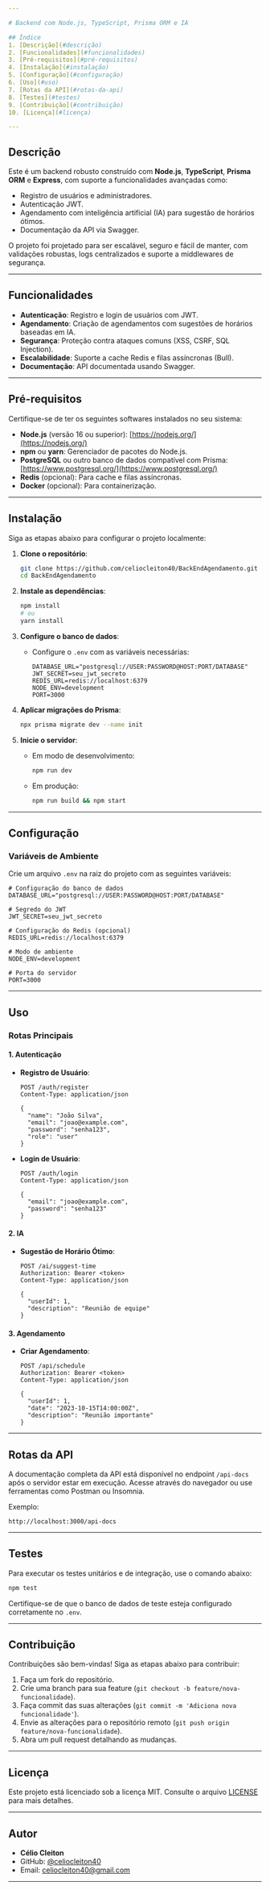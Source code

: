 ```yaml
---

# Backend com Node.js, TypeScript, Prisma ORM e IA

## Índice
1. [Descrição](#descrição)
2. [Funcionalidades](#funcionalidades)
3. [Pré-requisitos](#pré-requisitos)
4. [Instalação](#instalação)
5. [Configuração](#configuração)
6. [Uso](#uso)
7. [Rotas da API](#rotas-da-api)
8. [Testes](#testes)
9. [Contribuição](#contribuição)
10. [Licença](#licença)

---
```


## Descrição

Este é um backend robusto construído com **Node.js**, **TypeScript**, **Prisma ORM** e **Express**, com suporte a funcionalidades avançadas como:
- Registro de usuários e administradores.
- Autenticação JWT.
- Agendamento com inteligência artificial (IA) para sugestão de horários ótimos.
- Documentação da API via Swagger.

O projeto foi projetado para ser escalável, seguro e fácil de manter, com validações robustas, logs centralizados e suporte a middlewares de segurança.

---

## Funcionalidades

- **Autenticação**: Registro e login de usuários com JWT.
- **Agendamento**: Criação de agendamentos com sugestões de horários baseadas em IA.
- **Segurança**: Proteção contra ataques comuns (XSS, CSRF, SQL Injection).
- **Escalabilidade**: Suporte a cache Redis e filas assíncronas (Bull).
- **Documentação**: API documentada usando Swagger.

---

## Pré-requisitos

Certifique-se de ter os seguintes softwares instalados no seu sistema:

- **Node.js** (versão 16 ou superior): [https://nodejs.org/](https://nodejs.org/)
- **npm** ou **yarn**: Gerenciador de pacotes do Node.js.
- **PostgreSQL** ou outro banco de dados compatível com Prisma: [https://www.postgresql.org/](https://www.postgresql.org/)
- **Redis** (opcional): Para cache e filas assíncronas.
- **Docker** (opcional): Para containerização.

---

## Instalação

Siga as etapas abaixo para configurar o projeto localmente:

1. **Clone o repositório**:
   ```bash
   git clone https://github.com/celiocleiton40/BackEndAgendamento.git
   cd BackEndAgendamento
   ```

2. **Instale as dependências**:
   ```bash
   npm install
   # ou
   yarn install
   ```

3. **Configure o banco de dados**:
   - Configure o `.env` com as variáveis necessárias:
     ```env
     DATABASE_URL="postgresql://USER:PASSWORD@HOST:PORT/DATABASE"
     JWT_SECRET=seu_jwt_secreto
     REDIS_URL=redis://localhost:6379
     NODE_ENV=development
     PORT=3000
     ```

4. **Aplicar migrações do Prisma**:
   ```bash
   npx prisma migrate dev --name init
   ```

5. **Inicie o servidor**:
   - Em modo de desenvolvimento:
     ```bash
     npm run dev
     ```
   - Em produção:
     ```bash
     npm run build && npm start
     ```

---

## Configuração

### Variáveis de Ambiente

Crie um arquivo `.env` na raiz do projeto com as seguintes variáveis:

```env
# Configuração do banco de dados
DATABASE_URL="postgresql://USER:PASSWORD@HOST:PORT/DATABASE"

# Segredo do JWT
JWT_SECRET=seu_jwt_secreto

# Configuração do Redis (opcional)
REDIS_URL=redis://localhost:6379

# Modo de ambiente
NODE_ENV=development

# Porta do servidor
PORT=3000
```

---

## Uso

### Rotas Principais

#### 1. Autenticação

- **Registro de Usuário**:
  ```http
  POST /auth/register
  Content-Type: application/json

  {
    "name": "João Silva",
    "email": "joao@example.com",
    "password": "senha123",
    "role": "user"
  }
  ```

- **Login de Usuário**:
  ```http
  POST /auth/login
  Content-Type: application/json

  {
    "email": "joao@example.com",
    "password": "senha123"
  }
  ```

#### 2. IA

- **Sugestão de Horário Ótimo**:
  ```http
  POST /ai/suggest-time
  Authorization: Bearer <token>
  Content-Type: application/json

  {
    "userId": 1,
    "description": "Reunião de equipe"
  }
  ```

#### 3. Agendamento

- **Criar Agendamento**:
  ```http
  POST /api/schedule
  Authorization: Bearer <token>
  Content-Type: application/json

  {
    "userId": 1,
    "date": "2023-10-15T14:00:00Z",
    "description": "Reunião importante"
  }
  ```

---

## Rotas da API

A documentação completa da API está disponível no endpoint `/api-docs` após o servidor estar em execução. Acesse através do navegador ou use ferramentas como Postman ou Insomnia.

Exemplo:
```
http://localhost:3000/api-docs
```

---

## Testes

Para executar os testes unitários e de integração, use o comando abaixo:

```bash
npm test
```

Certifique-se de que o banco de dados de teste esteja configurado corretamente no `.env`.

---

## Contribuição

Contribuições são bem-vindas! Siga as etapas abaixo para contribuir:

1. Faça um fork do repositório.
2. Crie uma branch para sua feature (`git checkout -b feature/nova-funcionalidade`).
3. Faça commit das suas alterações (`git commit -m 'Adiciona nova funcionalidade'`).
4. Envie as alterações para o repositório remoto (`git push origin feature/nova-funcionalidade`).
5. Abra um pull request detalhando as mudanças.

---

## Licença

Este projeto está licenciado sob a licença MIT. Consulte o arquivo [LICENSE](LICENSE) para mais detalhes.

---

## Autor

- **Célio Cleiton**
- GitHub: [@celiocleiton40](https://github.com/celiocleiton40)
- Email: celiocleiton40@gmail.com

---